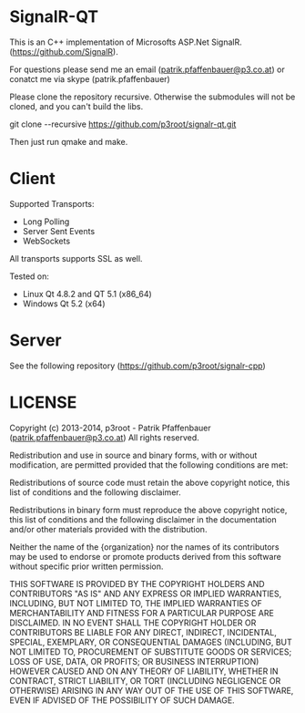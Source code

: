 SignalR-QT
==========

This is an C++ implementation of Microsofts ASP.Net SignalR. (https://github.com/SignalR).

For questions please send me an email (patrik.pfaffenbauer@p3.co.at) or conatct me via skype (patrik.pfaffenbauer)

Please clone the repository recursive. Otherwise the submodules will not be cloned, and you can't build the libs.

git clone --recursive https://github.com/p3root/signalr-qt.git

Then just run qmake and make.

Client
======

Supported Transports:

* Long Polling
* Server Sent Events
* WebSockets

All transports supports SSL as well.

Tested on:
 * Linux Qt 4.8.2 and QT 5.1 (x86_64)
 * Windows Qt 5.2 (x64)

Server
=======
See the following repository (https://github.com/p3root/signalr-cpp)

LICENSE
======

Copyright (c) 2013-2014, p3root - Patrik Pfaffenbauer (patrik.pfaffenbauer@p3.co.at)
All rights reserved.
 
Redistribution and use in source and binary forms, with or without modification,
are permitted provided that the following conditions are met:

  Redistributions of source code must retain the above copyright notice, this
  list of conditions and the following disclaimer.

  Redistributions in binary form must reproduce the above copyright notice, this
  list of conditions and the following disclaimer in the documentation and/or
  other materials provided with the distribution.

  Neither the name of the {organization} nor the names of its
  contributors may be used to endorse or promote products derived from
  this software without specific prior written permission.

THIS SOFTWARE IS PROVIDED BY THE COPYRIGHT HOLDERS AND CONTRIBUTORS "AS IS" AND
ANY EXPRESS OR IMPLIED WARRANTIES, INCLUDING, BUT NOT LIMITED TO, THE IMPLIED
WARRANTIES OF MERCHANTABILITY AND FITNESS FOR A PARTICULAR PURPOSE ARE
DISCLAIMED. IN NO EVENT SHALL THE COPYRIGHT HOLDER OR CONTRIBUTORS BE LIABLE FOR
ANY DIRECT, INDIRECT, INCIDENTAL, SPECIAL, EXEMPLARY, OR CONSEQUENTIAL DAMAGES
(INCLUDING, BUT NOT LIMITED TO, PROCUREMENT OF SUBSTITUTE GOODS OR SERVICES;
LOSS OF USE, DATA, OR PROFITS; OR BUSINESS INTERRUPTION) HOWEVER CAUSED AND ON
ANY THEORY OF LIABILITY, WHETHER IN CONTRACT, STRICT LIABILITY, OR TORT
(INCLUDING NEGLIGENCE OR OTHERWISE) ARISING IN ANY WAY OUT OF THE USE OF THIS
SOFTWARE, EVEN IF ADVISED OF THE POSSIBILITY OF SUCH DAMAGE.


